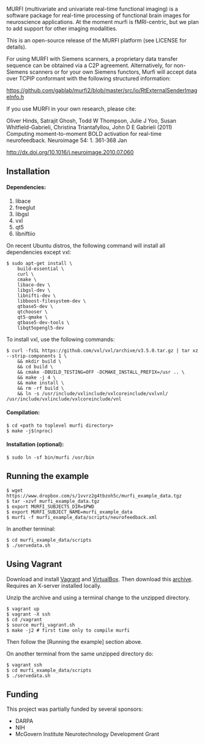MURFI (multivariate and univariate real-time functional imaging) is a software package for real-time processing of functional brain images for neuroscience applications. At the moment murfi is fMRI-centric, but we plan to add support for other imaging modalities.

This is an open-source release of the MURFI platform (see LICENSE for details).

For using MURFI with Siemens scanners, a proprietary data transfer sequence can be obtained via a C2P agreement. Alternatively, for non-Siemens scanners or for your own Siemens functors, Murfi will accept data over TCPIP conformant with the following structured information:

https://github.com/gablab/murfi2/blob/master/src/io/RtExternalSenderImageInfo.h

If you use MURFI in your own research, please cite:

Oliver Hinds, Satrajit Ghosh, Todd W Thompson, Julie J Yoo, Susan Whitfield-Gabrieli, Christina Triantafyllou, John D E Gabrieli (2011)  Computing moment-to-moment BOLD activation for real-time neurofeedback.   Neuroimage 54: 1. 361-368 Jan

http://dx.doi.org/10.1016/j.neuroimage.2010.07.060

Installation
------------

#### Dependencies:

1. libace
1. freeglut
1. libgsl
1. vxl
1. qt5
1. libniftiio

On recent Ubuntu distros, the following command will install all dependencies except vxl:

    $ sudo apt-get install \
        build-essential \
        curl \
        cmake \
        libace-dev \
        libgsl-dev \
        libnifti-dev \
        libboost-filesystem-dev \
        qtbase5-dev \
        qtchooser \
        qt5-qmake \
        qtbase5-dev-tools \
        libqt5opengl5-dev

To install vxl, use the following commands:

    $ curl -fsSL https://github.com/vxl/vxl/archive/v3.5.0.tar.gz | tar xz --strip-components 1 \
        && mkdir build \
        && cd build \
        && cmake -DBUILD_TESTING=OFF -DCMAKE_INSTALL_PREFIX=/usr .. \
        && make -j 4 \
        && make install \
        && rm -rf build \
        && ln -s /usr/include/vxlinclude/vxlcoreinclude/vxlvnl/ /usr/include/vxlinclude/vxlcoreinclude/vnl


#### Compilation:

    $ cd <path to toplevel murfi directory>
    $ make -j$(nproc)

#### Installation (optional):

    $ sudo ln -sf bin/murfi /usr/bin

Running the example
-------------------

    $ wget https://www.dropbox.com/s/1vvrz2g4tbzoh5c/murfi_example_data.tgz
    $ tar -xzvf murfi_example_data.tgz
    $ export MURFI_SUBJECTS_DIR=$PWD
    $ export MURFI_SUBJECT_NAME=murfi_example_data
    $ murfi -f murfi_example_data/scripts/neurofeedback.xml

In another terminal:

    $ cd murfi_example_data/scripts
    $ ./servedata.sh

Using Vagrant
-------------

Download and install [Vagrant](https://www.vagrantup.com/) and [VirtualBox](https://www.virtualbox.org/). Then download this [archive](https://github.com/gablab/murfi2/archive/master.zip). Requires an X-server installed locally.

Unzip the archive and using a terminal change to the unzipped directory.

    $ vagrant up
    $ vagrant -X ssh
    $ cd /vagrant
    $ source murfi_vagrant.sh
    $ make -j2 # first time only to compile murfi

Then follow the [Running the example] section above.

On another terminal from the same unzipped directory do:

    $ vagrant ssh
    $ cd murfi_example_data/scripts
    $ ./servedata.sh

Funding
-------

This project was partially funded by several sponsors:

- DARPA
- NIH
- McGovern Institute Neurotechnology Development Grant
